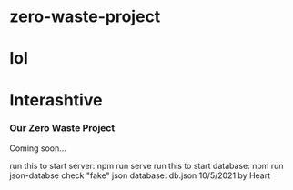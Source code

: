# zero-waste-project
lol
=======
# Interashtive
### Our Zero Waste Project
Coming soon...

run this to start server: npm run serve
run this to start database: npm run json-databse
check "fake" json database: db.json
10/5/2021 by Heart
